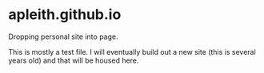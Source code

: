 # apleith.github.io
Dropping personal site into page.

This is mostly a test file. I will eventually build out a new site (this is several years old) and that will be housed here.
